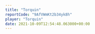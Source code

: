 ```yaml
---
title: "Torquin"
reportCode: "9AfVWmKt2b34yk8h"
player: "Torquin"
date: 2021-10-09T12:54:48.063000+00:00
---
```

